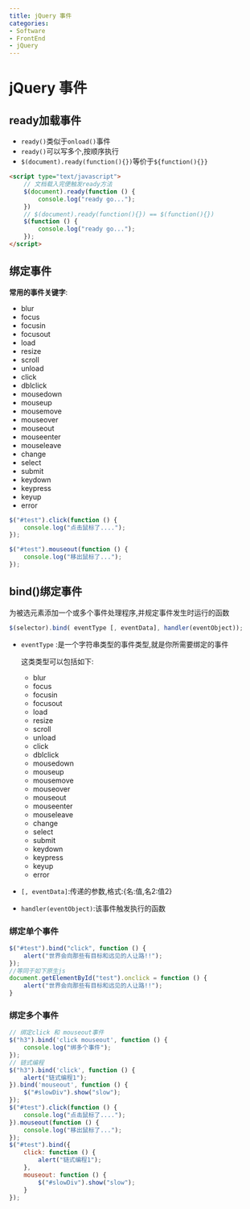 ```yaml
---
title: jQuery 事件
categories:
- Software
- FrontEnd
- jQuery
---
```

# jQuery 事件

## ready加载事件

- `ready()`类似于`onload()`事件
- `ready()`可以写多个,按顺序执行
- `$(document).ready(function(){})`等价于`${function(){}}`

```html
<script type="text/javascript">
    // 文档载入完便触发ready方法
    $(document).ready(function () {
        console.log("ready go...");
    })
    // $(document).ready(function(){}) == $(function(){})
    $(function () {
        console.log("ready go...");
    });
</script>
```

## 绑定事件

**常用的事件关键字**:

- blur
- focus
- focusin
- focusout
- load
- resize
- scroll
- unload
- click
- dblclick
- mousedown
- mouseup
- mousemove
- mouseover
- mouseout
- mouseenter
- mouseleave
- change
- select
- submit
- keydown
- keypress
- keyup
- error

```js
$("#test").click(function () {
    console.log("点击鼠标了....");
});

$("#test").mouseout(function () {
    console.log("移出鼠标了...");
});
```



## bind()绑定事件

为被选元素添加一个或多个事件处理程序,并规定事件发生时运行的函数

```js
$(selector).bind( eventType [, eventData], handler(eventObject));
```

- `eventType` :是一个字符串类型的事件类型,就是你所需要绑定的事件

     这类类型可以包括如下:

    - blur
    - focus
    - focusin
    - focusout
    - load
    - resize
    - scroll
    - unload
    - click
    - dblclick
    - mousedown
    - mouseup
    - mousemove
    - mouseover
    - mouseout
    - mouseenter
    - mouseleave
    - change
    - select
    - submit
    - keydown
    - keypress
    - keyup
    - error

- `[, eventData]`:传递的参数,格式:{名:值,名2:值2}

- `handler(eventObject)`:该事件触发执行的函数

### 绑定单个事件

```js
$("#test").bind("click", function () {
    alert("世界会向那些有目标和远见的人让路!!");
});
//等同于如下原生js
document.getElementById("test").onclick = function () {
    alert("世界会向那些有目标和远见的人让路!!");
}
```

### 绑定多个事件

```js
// 绑定click 和 mouseout事件
$("h3").bind('click mouseout', function () {
    console.log("绑多个事件");
});
// 链式编程
$("h3").bind('click', function () {
    alert("链式编程1");
}).bind('mouseout', function () {
    $("#slowDiv").show("slow");
});
$("#test").click(function () {
    console.log("点击鼠标了....");
}).mouseout(function () {
    console.log("移出鼠标了...");
});
$("#test").bind({
    click: function () {
        alert("链式编程1");
    },
    mouseout: function () {
        $("#slowDiv").show("slow");
    }
});
```
